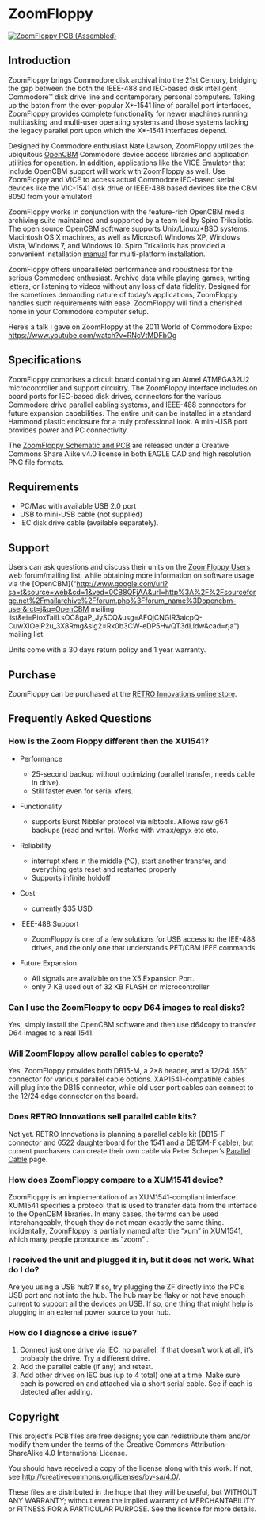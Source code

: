 # ZoomFloppy

[![ZoomFloppy PCB (Assembled)](http://www.go4retro.com/wp-content/uploads/2010/12/IMG_2118-Large-223x300.jpg)](http://www.go4retro.com/wp-content/uploads/2010/12/IMG_2118-Large.jpg)

## Introduction

ZoomFloppy brings Commodore disk archival into the 21st  Century, bridging the gap between the both the IEEE-488 and IEC-based  disk intelligent Commodore™ disk drive line and contemporary personal  computers. Taking up the baton from the ever-popular X\*-1541 line of  parallel port interfaces, ZoomFloppy provides complete functionality for newer machines running multitasking and multi-user operating systems  and those systems lacking the legacy parallel port upon which the  X\*-1541 interfaces depend.

Designed by Commodore enthusiast Nate Lawson, ZoomFloppy utilizes the ubiquitous [OpenCBM](http://sourceforge.net/projects/opencbm/) Commodore device access libraries and application utilities for  operation. In addition, applications like the VICE Emulator that include OpenCBM support will work with ZoomFloppy as well. Use ZoomFloppy and  VICE to access actual Commodore IEC-based serial devices like the  VIC-1541 disk drive or IEEE-488 based devices like the CBM 8050 from  your emulator!

ZoomFloppy works in conjunction with the feature-rich OpenCBM media archiving suite maintained and supported by a team led by Spiro Trikaliotis. The open source OpenCBM  software supports Unix/Linux/*BSD systems, Macintosh OS X machines, as well as  Microsoft Windows XP, Windows Vista, Windows 7, and Windows 10.  Spiro Trikaliotis has provided a convenient installation [manual](http://opencbm.trikaliotis.net/opencbm-8.html) for multi-platform installation. 

ZoomFloppy offers unparalleled performance and robustness for the  serious Commodore enthusiast. Archive data while playing games, writing letters, or listening to videos without any loss of data fidelity.  Designed for the sometimes demanding nature of today’s applications,  ZoomFloppy handles such requirements with ease. ZoomFloppy will find a  cherished home in your Commodore computer setup.

Here’s a talk I gave on ZoomFloppy at the 2011 World of Commodore Expo: https://www.youtube.com/watch?v=RNcVtMDFbOg



## Specifications

ZoomFloppy comprises a circuit board containing an Atmel ATMEGA32U2  microcontroller and support circuitry. The ZoomFloppy interface  includes on board ports for IEC-based disk drives, connectors for the  various Commodore drive parallel cabling systems, and IEEE-488  connectors for future expansion capabilities. The entire unit can be  installed in a standard Hammond plastic enclosure for a truly  professional look. A mini-USB port provides power and PC connectivity.

The [ZoomFloppy Schematic and PCB](https://github.com/go4retro/ZoomFloppy) are released under a Creative Commons Share Alike v4.0 license in both EAGLE CAD and high resolution PNG file formats.

## Requirements

- PC/Mac with available USB 2.0 port
- USB to mini-USB cable (not supplied)
- IEC disk drive cable (available separately).

## Support

Users can ask questions and discuss their units on the [ZoomFloppy Users](http://groups.google.com/group/zoomfloppy-users) web forum/mailing list, while obtaining more information on software usage via the [OpenCBM]("http://www.google.com/url?sa=t&source=web&cd=1&ved=0CB8QFjAA&url=http%3A%2F%2Fsourceforge.net%2Fmailarchive%2Fforum.php%3Fforum_name%3Dopencbm-user&rct=j&q=OpenCBM mailing list&ei=PioxTaiILsOC8gaP_JySCQ&usg=AFQjCNGlR3aicpQ-CuwXIOeiP2u_3X8Rmg&sig2=Rk0b3CW-eDP5HwQT3dLldw&cad=rja") mailing list.

Units come with a 30 days return policy and 1 year warranty.

## Purchase

ZoomFloppy can be purchased at the [RETRO Innovations online store](http://store.go4retro.com/products/ZoomFloppy.html).

## Frequently Asked Questions

### How is the Zoom Floppy different then the XU1541?

- Performance

  - 25-second backup without optimizing (parallel transfer, needs cable in drive).
  - Still faster even for serial xfers.
- Functionality

  - supports Burst Nibbler protocol via nibtools. Allows raw g64 backups (read and write). Works with vmax/epyx etc etc.
- Reliability

  -  interrupt xfers in the middle (^C), start another transfer, and everything gets reset and restarted properly
  -  Supports infinite holdoff 
- Cost

  - currently $35 USD
- IEEE-488 Support

  -  ZoomFloppy is one of a few solutions for USB access to the IEE-488 drives, and the only one that understands PET/CBM IEEE commands.
- Future Expansion

  - All signals are available on the X5 Expansion Port.
  -  only 7 KB used out of 32 KB FLASH on microcontroller

### Can I use the ZoomFloppy to copy D64 images to real disks?

Yes, simply install the OpenCBM software and then use d64copy to transfer D64 images to a real 1541.

### Will ZoomFloppy allow parallel cables to operate?

Yes, ZoomFloppy provides both DB15-M, a 2×8 header, and a 12/24 .156″ connector for various parallel cable options. XAP1541-compatible  cables will plug into the DB15 connector, while old user port cables can connect to the 12/24 edge connector on the board.

### Does RETRO Innovations sell parallel cable kits?

Not yet. RETRO Innovations is planning a parallel cable kit (DB15-F  connector and 6522 daughterboard for the 1541 and a DB15M-F cable), but  current purchasers can create their own cable via Peter Scheper’s [Parallel Cable](http://ist.uwaterloo.ca/~schepers/cables.html) page.

### How does ZoomFloppy compare to a XUM1541 device?

ZoomFloppy is an implementation of an XUM1541-compliant interface.  XUM1541 specifies a protocol that is used to transfer data from the  interface to the OpenCBM libraries. In many cases, the terms can be  used interchangeably, though they do not mean exactly the same thing.  Incidentally, ZoomFloppy is partially named after the “xum” in XUM1541,  which many people pronounce as “zoom” .

### I received the unit and plugged it in, but it does not work. What do I do?

Are you using a USB hub? If so, try plugging the ZF directly into the PC’s USB port and not into the hub. The hub may be flaky or not have  enough current to support all the devices on USB. If so, one thing that  might help is plugging in an external power source to your hub.

### How do I diagnose a drive issue?

1. Connect just one drive via IEC, no parallel. If that doesn’t work at all, it’s probably the drive. Try a different drive.
2. Add the parallel cable (if any) and retest.
3. Add other drives on IEC bus (up to 4 total) one at a time. Make sure each is powered on and attached via a short serial cable. See if each  is detected after adding.

## Copyright

This project's PCB files are free designs; you can redistribute them 
and/or modify them under the terms of the Creative Commons
Attribution-ShareAlike 4.0 International License.

You should have received a copy of the license along with this
work. If not, see <http://creativecommons.org/licenses/by-sa/4.0/>.

These files are distributed in the hope that they will be useful,
but WITHOUT ANY WARRANTY; without even the implied warranty of
MERCHANTABILITY or FITNESS FOR A PARTICULAR PURPOSE.  See the
license for more details.


